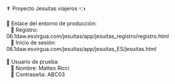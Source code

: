 ✝️ Proyecto Jesuitas viajeros 👈<br>
<br>
🔷 Enlace del entorno de producción:<br>
&nbsp;&nbsp;&nbsp;🔹 Registro: 06.1daw.esvirgua.com/jesuitas/app/jesuitas_registro/registro.html<br>
&nbsp;&nbsp;&nbsp;🔹 Inicio de sesión: 06.1daw.esvirgua.com/jesuitas/app/jesuitas_ES/jesuitas.html<br>
<br>
🔷 Usuario de prueba:<br>
&nbsp;&nbsp;&nbsp;🔹 Nombre: Matteo Ricci<br>
&nbsp;&nbsp;&nbsp;🔹 Contraseña: ABC03<br>
